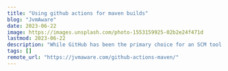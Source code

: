 ```yaml
---
title: "Using github actions for maven builds"
blog: "JvmAware"
date: 2023-06-22
image: https://images.unsplash.com/photo-1553159925-02b2e24f471d
lastmod: 2023-06-22
description: "While GitHub has been the primary choice for an SCM tool for many of us, with the integration of various CI tools and ready-made ..."
tags: []
remote_url: "https://jvmaware.com/github-actions-maven/"
---
```

